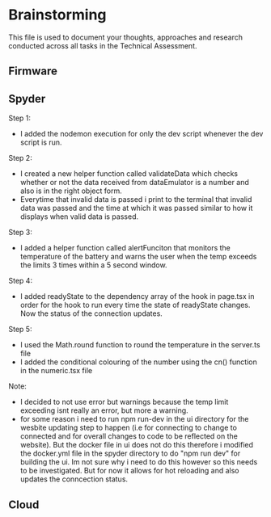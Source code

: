 # Brainstorming

This file is used to document your thoughts, approaches and research conducted across all tasks in the Technical Assessment.

## Firmware

## Spyder
Step 1:
 - I added the nodemon execution for only the dev script whenever the dev script is run.

Step 2:
- I created a new helper function called validateData which checks whether or not the data received from dataEmulator is a number and also is in the right object form.
- Everytime that invalid data is passed i print to the terminal that invalid data was passed and the time at which it was passed similar to how it displays when valid data is passed.

Step 3:
- I added a helper function called alertFunciton that monitors the temperature of the battery and warns the user when the temp exceeds the limits 3 times within a 5 second window. 

Step 4: 
- I added readyState to the dependency array of the hook in page.tsx in order for the hook to run every time the state of readyState changes. Now the status of the connection updates. 

Step 5: 
- I used the Math.round function to round the temperature in the server.ts file
- I added the conditional colouring of the number using the cn() function in the numeric.tsx file

Note:
- I decided to not use error but warnings because the temp limit exceeding isnt really an error, but more a warning.
- for some reason i need to run npm run-dev in the ui directory for the wesbite updating step to happen (i.e for connecting to change to connected and for overall changes to code to be reflected on the website). But the docker file in ui does not do this therefore i modified the docker.yml file in the spyder directory to do "npm run dev" for building the ui. Im not sure why i need to do this however so this needs to be investigated. But for now it allows for hot reloading and also updates the conncection status.

## Cloud